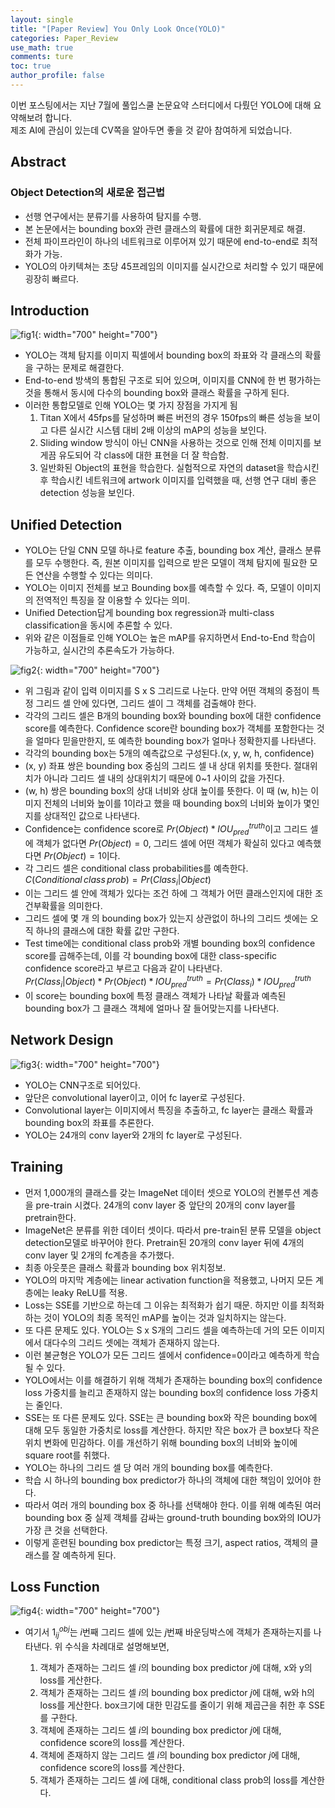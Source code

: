 ```yaml
---
layout: single
title: "[Paper Review] You Only Look Once(YOLO)"
categories: Paper_Review
use_math: true
comments: ture
toc: true
author_profile: false
---
```

이번 포스팅에서는 지난 7월에 풀입스쿨 논문요약 스터디에서 다뤘던 YOLO에 대해 요약해보려 합니다.  
제조 AI에 관심이 있는데 CV쪽을 알아두면 좋을 것 같아 참여하게 되었습니다.

## Abstract

### Object Detection의 새로운 접근법

* 선행 연구에서는 분류기를 사용하여 탐지를 수행.
* 본 논문에서는 bounding box와 관련 클래스의 확률에 대한 회귀문제로 해결.
* 전체 파이프라인이 하나의 네트워크로 이루어져 있기 때문에 end-to-end로 최적화가 가능.
* YOLO의 아키텍쳐는 초당 45프레임의 이미지를 실시간으로 처리할 수 있기 때문에 굉장히 빠르다.

## Introduction

![fig1]({{site.url}}/images/Paper_Review/YOLO1.png){: width="700" height="700"}

* YOLO는 객체 탐지를 이미지 픽셀에서 bounding box의 좌표와 각 클래스의 확률을 구하는 문제로 해결한다.
* End-to-end 방색의 통합된 구조로 되어 있으며, 이미지를 CNN에 한 번 평가하는 것을 통해서 동시에 다수의 bounding box와 클래스 확률을 구하게 된다.
* 이러한 통합모델로 인해 YOLO는 몇 가지 장점을 가지게 됨  
  1. Titan X에서 45fps를 달성하며 빠른 버전의 경우 150fps의 빠른 성능을 보이고 다른 실시간 시스템 대비 2배 이상의 mAP의 성능을 보인다.
  2. Sliding window 방식이 아닌 CNN을 사용하는 것으로 인해 전체 이미지를 보게끔 유도되어 각 class에 대한 표현을 더 잘 학습함.
  3. 일반화된 Object의 표현을 학습한다. 실험적으로 자연의 dataset을 학습시킨 후 학습시킨 네트워크에 artwork 이미지를 입력했을 때, 선행 연구 대비 좋은 detection 성능을 보인다.

## Unified Detection

* YOLO는 단일 CNN 모델 하나로 feature 추출, bounding box 계산, 클래스 분류를 모두 수행한다. 즉, 원본 이미지를 입력으로 받은 모델이 객체 탐지에 필요한 모든 연산을 수행할 수 있다는 의미다.
* YOLO는 이미지 전체를 보고 Bounding box를 예측할 수 있다. 즉, 모델이 이미지의 전역적인 특징을 잘 이용할 수 있다는 의미.
* Unified Detection답게 bounding box regression과 multi-class classification을 동시에 추론할 수 있다.
* 위와 같은 이점들로 인해 YOLO는 높은 mAP를 유지하면서 End-to-End 학습이 가능하고, 실시간의 추론속도가 가능하다.

![fig2]({{site.url}}/images/Paper_Review/YOLO2.png){: width="700" height="700"}

* 위 그림과 같이 입력 이미지를 S x S 그리드로 나눈다. 만약 어떤 객체의 중점이 특정 그리드 셀 안에 있다면, 그리드 셀이 그 객체를 검출해야 한다.
* 각각의 그리드 셀은 B개의 bounding box와 bounding box에 대한 confidence score를 예측한다. Confidence score란 bounding box가 객체를 포함한다는 것을 얼마다 믿을만한지, 또 예측한 bounding box가 얼마나 정확한지를 나타낸다.
* 각각의 bounding box는 5개의 예측값으로 구성된다.(x, y, w, h, confidence)
* (x, y) 좌표 쌍은 bounding box 중심의 그리드 셀 내 상대 위치를 뜻한다. 절대위치가 아니라 그리드 셀 내의 상대위치기 때문에 0~1 사이의 값을 가진다.
* (w, h) 쌍은 bounding box의 상대 너비와 상대 높이를 뜻한다. 이 때 (w, h)는 이미지 전체의 너비와 높이를 1이라고 했을 때 bounding box의 너비와 높이가 몇인지를 상대적인 값으로 나타낸다.
* Confidence는 confidence score로 $Pr(Object)*IOU_{pred}^{truth}$이고 그리드 셀에 객체가 없다면 $Pr(Object)=0$, 그리드 셀에 어떤 객체가 확실히 있다고 예측했다면 $Pr(Object)=1$이다.
* 각 그리드 셀은 conditional class probabilities를 예측한다.  
$C(Conditional \, class  \, prob)=Pr(Class_i|Object)$
* 이는 그리드 셀 안에 객체가 있다는 조건 하에 그 객체가 어떤 클래스인지에 대한 조건부확률을 의미한다.
* 그리드 셀에 몇 개 의 bounding box가 있는지 상관없이 하나의 그리드 셋에는 오직 하나의 클래스에 대한 확률 값만 구한다.
* Test time에는 conditional class prob와 개별 bounding box의 confidence score를 곱해주는데, 이를 각 bounding box에 대한 class-specific confidence score라고 부르고 다음과 같이 나타낸다.  
$Pr(Class_i|Object)*Pr(Object)*IOU_{pred}^{truth}=Pr(Class_i)*IOU_{pred}^{truth}$
* 이 score는 bounding box에 특정 클래스 객체가 나타날 확률과 예측된 bounding box가 그 클래스 객체에 얼마나 잘 들어맞는지를 나타낸다.

## Network Design

![fig3]({{site.url}}/images/Paper_Review/YOLO3.png){: width="700" height="700"}

* YOLO는 CNN구조로 되어있다.
* 앞단은 convolutional layer이고, 이어 fc layer로 구성된다.
* Convolutional layer는 이미지에서 특징을 추출하고, fc layer는 클래스 확률과 bounding box의 좌표를 추론한다.
* YOLO는 24개의 conv layer와 2개의 fc layer로 구성된다.

## Training

* 먼저 1,000개의 클래스를 갖는 ImageNet 데이터 셋으로 YOLO의 컨볼루션 계층을 pre-train 시켰다. 24개의 conv layer 중 앞단의 20개의 conv layer를 pretrain한다.
* ImageNet은 분류를 위한 데이터 셋이다. 따라서 pre-train된 분류 모델을 object detection모델로 바꾸어야 한다. Pretrain된 20개의 conv layer 뒤에 4개의 conv layer 및 2개의 fc계층을 추가했다.
* 최종 아웃풋은 클래스 확률과 bounding box 위치정보.
* YOLO의 마지막 계층에는 linear activation function을 적용했고, 나머지 모든 계층에는 leaky ReLU를 적용.
* Loss는 SSE를 기반으로 하는데 그 이유는 최적화가 쉽기 때문. 하지만 이를 최적화하는 것이 YOLO의 최종 목적인 mAP를 높이는 것과 일치하지는 않는다.
* 또 다른 문제도 있다. YOLO는 S x S개의 그리드 셀을 예측하는데 거의 모든 이미지에서 대다수의 그리드 셋에는 객체가 존재하지 않는다.
* 이런 불균형은 YOLO가 모든 그리드 셀에서 confidence=0이라고 예측하게 학습될 수 있다.
* YOLO에서는 이를 해결하기 위해 객체가 존재하는 bounding box의 confidence loss 가중치를 늘리고 존재하지 않는 bounding box의 confidence loss 가중치는 줄인다.
* SSE는 또 다른 문제도 있다. SSE는 큰 bounding box와 작은 bounding box에 대해 모두 동일한 가중치로 loss를 계산한다. 하지만 작은 box가 큰 box보다 작은 위치 변화에 민감하다. 이를 개선하기 위해 bounding box의 너비와 높이에 square root를 취했다.
* YOLO는 하나의 그리드 셀 당 여러 개의 bounding box를 예측한다.
* 학습 시 하나의 bounding box predictor가 하나의 객체에 대한 책임이 있어야 한다.
* 따라서 여러 개의 bounding box 중 하나를 선택해야 한다. 이를 위해 예측된 여러 bounding box 중 실제 객체를 감싸는 ground-truth bounding box와의 IOU가 가장 큰 것을 선택한다.
* 이렇게 훈련된 bounding box predictor는 특정 크기, aspect ratios, 객체의 클래스를 잘 예측하게 된다.

## Loss Function

![fig4]({{site.url}}/images/Paper_Review/YOLO4.png){: width="700" height="700"}

* 여기서 $1_{ij}^{obj}$는 $i$번째 그리드 셀에 있는 $j$번째 바운딩박스에 객체가 존재하는지를 나타낸다.
위 수식을 차례대로 설명해보면,

  1. 객체가 존재하는 그리드 셀 $i$의 bounding box predictor $j$에 대해, x와 y의 loss를 게산한다.
  2. 객체가 존재하는 그리드 셀 $i$의 bounding box predictor $j$에 대해, w와 h의 loss를 게산한다. box크기에 대한 민감도를 줄이기 위해 제곱근을 취한 후 SSE를 구한다.
  3. 객체에 존재하는 그리드 셀 $i$의 bounding box predictor $j$에 대해, confidence score의 loss를 계산한다.
  4. 객체에 존재하지 않는 그리드 셀 $i$의 bounding box predictor $j$에 대해, confidence score의 loss를 계산한다.
  5. 객체가 존재하는 그리드 셀 $i$에 대해, conditional class prob의 loss를 계산한다.
